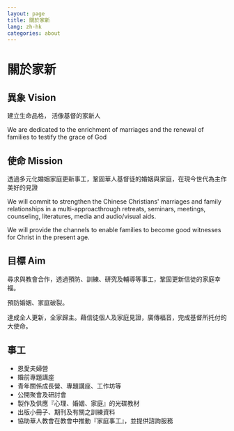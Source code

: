 ```yaml
---
layout: page
title: 關於家新
lang: zh-hk
categories: about
---
```


# 關於家新   

異象 Vision
-----------

建立生命品格， 活像基督的家新人

We are dedicated to the enrichment of marriages and the renewal of
families to testify the grace of God

使命 Mission
------------

透過多元化婚姻家庭更新事工，鞏固華人基督徒的婚姻與家庭，在現今世代為主作美好的見證

We will commit to strengthen the Chinese Christians' marriages and
family relationships in a multi-approacthrough retreats, seminars,
meetings, counseling, literatures, media and audio/visual aids.

We will provide the channels to enable families to become good witnesses
for Christ in the present age.

目標 Aim
--------
尋求與教會合作，透過預防、訓練、研究及輔導等事工，鞏固更新信徒的家庭幸福。

預防婚姻、家庭破裂。

達成全人更新，全家歸主。藉信徒個人及家庭見證，廣傳福音，完成基督所托付的大使命。

事工
-----
* 恩愛夫婦營
* 婚前專題講座
* 青年關係成長營、專題講座、工作坊等
* 公開聚會及研討會
* 製作及供應『心理、婚姻、家庭』的光碟教材
* 出版小冊子、期刊及有關之訓練資料
* 協助華人教會在教會中推動『家庭事工』，並提供諮詢服務

